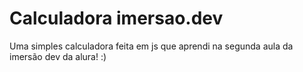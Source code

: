 # Calculadora imersao.dev
Uma simples calculadora feita em js que aprendi na segunda aula da imersão dev da alura! :)
